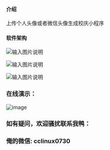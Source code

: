  

#### 介绍
上传个人头像或者微信头像生成校庆小程序

#### 软件架构 
 
 ![输入图片说明](https://images.gitee.com/uploads/images/2021/0820/170701_1b0828c9_9612976.png "屏幕截图.png")

![输入图片说明](https://images.gitee.com/uploads/images/2021/0820/170708_f91cf75a_9612976.png "屏幕截图.png")

![输入图片说明](https://images.gitee.com/uploads/images/2021/0820/170716_98b337b6_9612976.png "屏幕截图.png")

### 在线演示：
  ![image](https://user-images.githubusercontent.com/89234210/130300821-763b6ba3-3503-4c8f-a5d7-5749d422045d.png)



### 如有疑问，欢迎骚扰联系我鸭： 
### 俺的微信:  cclinux0730


 
